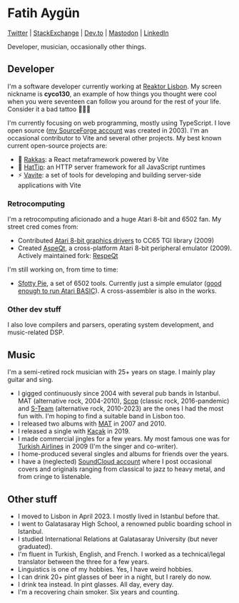 # Fatih Aygün

[Twitter](https://twitter.com/cyco130) | [StackExchange](https://stackexchange.com/users/538434/cyco130) | [Dev.to](https://dev.to/cyco130) | [Mastodon](https://m.webtoo.ls/@cyco130@m.webtoo.ls) | [LinkedIn](https://www.linkedin.com/in/fatih-ayg%C3%BCn-8b4601105/)

Developer, musician, occasionally other things.

## Developer

I'm a software developer currently working at [Reaktor Lisbon](https://www.reaktor.com/lisbon/). My screen nickname is **cyco130**, an example of how things you thought were cool when you were seventeen can follow you around for the rest of your life. Consider it a bad tattoo 🤷🏻‍♂️

I'm currently focusing on web programming, mostly using TypeScript. I love open source ([my SourceForge account](https://sourceforge.net/u/cyco130/profile/) was created in 2003). I'm an occasional contributor to Vite and several other projects. My best known current open-source projects are:

- 💃 [Rakkas](https://github.com/rakkasjs/rakkasjs): a React metaframework powered by Vite
- 🎩 [HatTip](https://github.com/hattipjs/hattip): an HTTP server framework for all JavaScript runtimes
- ⚡ [Vavite](https://github.com/cyco130/vavite): a set of tools for developing and building server-side applications with Vite

### Retrocomputing

I'm a retrocomputing aficionado and a huge Atari 8-bit and 6502 fan. My street cred comes from:

- Contributed [Atari 8-bit graphics drivers](https://github.com/cc65/cc65/tree/master/libsrc/atari/tgi) to CC65 TGI library (2009)
- Created [AspeQt](https://sourceforge.net/projects/aspeqt/), a cross-platform Atari 8-bit peripheral emulator (2009). Actively maintained fork: [RespeQt](https://github.com/RespeQt/RespeQt)

I'm still working on, from time to time:

- [Sfotty Pie](https://github.com/cyco130/sfotty-pie), a set of 6502 tools. Currently just a simple emulator ([good enough to run Atari BASIC](https://sfotty.cyco130.com)). A cross-assembler is also in the works.

### Other dev stuff

I also love compilers and parsers, operating system development, and music-related DSP.

## Music

I'm a semi-retired rock musician with 25+ years on stage. I mainly play guitar and sing.

- I gigged continuously since 2004 with several pub bands in Istanbul. MAT (alternative rock, 2004-2010), [Scop](https://www.facebook.com/ScopBand) (classic rock, 2016-pandemic) and [S-Team](https://www.instagram.com/bildiginizadamlar) (alternative rock, 2010-2023) are the ones I had the most fun with. I'm hoping to find a suitable band in Lisbon too.
- I released two albums with [MAT](https://www.youtube.com/watch?v=51N4MjFDOd8) in 2007 and 2010.
- I released a single with [Kaçak](https://www.youtube.com/watch?v=MgGDR36ZJ74) in 2019.
- I made commercial jingles for a few years. My most famous one was for [Turkish Airlines](https://www.youtube.com/watch?v=TnLjlU4rCuc) in 2009 (I'm the singer and co-writer).
- I home-produced several singles and albums for friends over the years.
- I have a (neglected) [SoundCloud account](https://soundcloud.com/cyco130) where I post occasional covers and originals ranging from classical to jazz to heavy metal, and from cringe to listenable.

## Other stuff

- I moved to Lisbon in April 2023. I mostly lived in Istanbul before that.
- I went to Galatasaray High School, a renowned public boarding school in Istanbul.
- I studied International Relations at Galatasaray University (but never graduated).
- I'm fluent in Turkish, English, and French. I worked as a technical/legal translator between the three for a few years.
- Linguistics is one of my hobbies. Yes, I have weird hobbies.
- I can drink 20+ pint glasses of beer in a night, but I rarely do now.
- I drink tea instead. In pint glasses. All day, every day.
- I'm a recovering chain smoker. Six years and counting.
